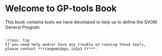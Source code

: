 # Welcome to GP-tools Book

This book contains tools we have developed to help us to define the SVOM General Program.

```{tableofcontents}
```

```{admonition} Need help?
:class: tip
If you need help and/or have any trouble on running these tools, please contact ***cangemi@apc.in2p3.fr***.
```
